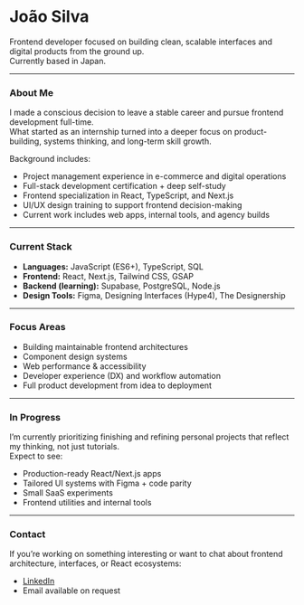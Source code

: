 # João Silva

Frontend developer focused on building clean, scalable interfaces and digital products from the ground up.  
Currently based in Japan.

---

### About Me

I made a conscious decision to leave a stable career and pursue frontend development full-time.  
What started as an internship turned into a deeper focus on product-building, systems thinking, and long-term skill growth.

Background includes:

- Project management experience in e-commerce and digital operations  
- Full-stack development certification + deep self-study  
- Frontend specialization in React, TypeScript, and Next.js  
- UI/UX design training to support frontend decision-making  
- Current work includes web apps, internal tools, and agency builds

---

### Current Stack

- **Languages:** JavaScript (ES6+), TypeScript, SQL  
- **Frontend:** React, Next.js, Tailwind CSS, GSAP  
- **Backend (learning):** Supabase, PostgreSQL, Node.js  
- **Design Tools:** Figma, Designing Interfaces (Hype4), The Designership

---

### Focus Areas

- Building maintainable frontend architectures  
- Component design systems  
- Web performance & accessibility  
- Developer experience (DX) and workflow automation  
- Full product development from idea to deployment

---

### In Progress

I’m currently prioritizing finishing and refining personal projects that reflect my thinking, not just tutorials.  
Expect to see:

- Production-ready React/Next.js apps  
- Tailored UI systems with Figma + code parity  
- Small SaaS experiments  
- Frontend utilities and internal tools

---

### Contact

If you’re working on something interesting or want to chat about frontend architecture, interfaces, or React ecosystems:

- [LinkedIn](https://www.linkedin.com/in/joaosilva-dev/)  
- Email available on request
